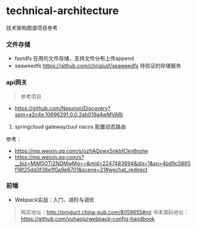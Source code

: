 # technical-architecture
技术架构图谱项目参考

### 文件存储
* fastdfs 在用的文件存储，支持文件分布上传append
* seaweedfs https://github.com/chrislusf/seaweedfs 待验证的存储服务

### api网关
> 参考项目
* https://github.com/Nepxion/Discovery?spm=a2c4e.10696291.0.0.2ab019a4wMVARj

1. springcloud gateway/zuul nacos 配置动态路由

参考：

* https://mp.weixin.qq.com/s/ozfjAQowx5nkbfCkn6nolw
* https://mp.weixin.qq.com/s?__biz=MjM5OTI2NDMwMg==&mid=2247483694&idx=1&sn=4bd9c5865f18f25dd3f38e1f0a9e8701&scene=21#wechat_redirect


### 前端
* Webpack实战：入门、进阶与调优
> 购买地址：http://product.china-pub.com/8059655#ml
书本源码地址：https://github.com/yuhaoju/webpack-config-handbook

